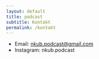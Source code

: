 ```yaml
---
layout: default
title: podcast
subtitle: Kontakt
permalink: /kontakt
---
```


- Email: nkub.podcast@gmail.com
- Instagram: nkub.podcast